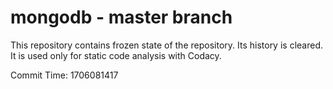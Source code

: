 # mongodb - master branch

This repository contains frozen state of the repository.
Its history is cleared. It is used only for static code
analysis with Codacy.

Commit Time: 1706081417